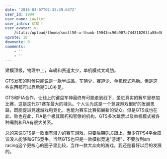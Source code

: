 ```yaml
---
date: '2018-03-07T02:33:39.637Z'
user_id: 1904
user_name: Lawliet
user_intro: 甜食！
user_avatar: >-
    /static/upload/thumb/small50-u-thumb-19043ec96b907a744310203fa88e36e30ade97dad590.png
upvote: 10
downvote: 0
comments:
    - ''
    - ''
---
```


建模顶级，物理中上，车辆和赛道太少，单机模式太鸡肋。

GTS发布的时候只能说是一款半成品，车辆少、赛道少、单机模式鸡肋。但是这些东西都可以靠后期DLC补足。

GTS和FIA合作，让线上的键盘车神最终有可能走到线下，坐进真实的赛车里参加比赛，这是这代GT赛车最大的噱头。个人认为这是一个竞速游戏很好的发展思路，既能促进竞速游戏电竞化，也能为赛车比赛拓展新的受众。但是GTS成也在此，败也在此，FIA是个极其腐朽和官僚的机构，GTS多次跳票以及单机模式被各种阉割和FIA有很大关系。  

总的来说GTS是一款很有潜力的赛车游戏，只要后期DLC跟上，至少在PS4平台应该没人能够和GTS竞争。当然GTS也只是一款模拟竞速“游戏”，不要放到sm racing这个更核心的圈子里比较，当作一款大众向的游戏，我还是看好以后的发展的。
